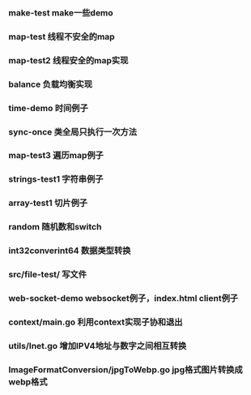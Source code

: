 ### make-test make一些demo
### map-test 线程不安全的map
### map-test2 线程安全的map实现
### balance 负载均衡实现
### time-demo 时间例子
### sync-once 类全局只执行一次方法
### map-test3 遍历map例子
### strings-test1 字符串例子
### array-test1 切片例子
### random 随机数和switch
### int32converint64  数据类型转换
### src/file-test/ 写文件
### web-socket-demo  websocket例子，index.html client例子
### context/main.go 利用context实现子协和退出
### utils/Inet.go 增加IPV4地址与数字之间相互转换
### ImageFormatConversion/jpgToWebp.go jpg格式图片转换成webp格式